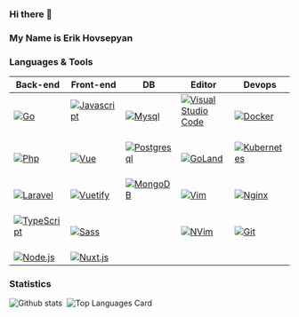 ### Hi there 👋
### My Name is Erik Hovsepyan

### Languages & Tools
 **Back-end**                                                                                                                                                             | **Front-end**                                                                                                                                                           | **DB**                                                                                                                                                                  | **Editor**                                                                                                                                                                                                 | **Devops**                                                                                                                                                         
--------------------------------------------------------------------------------------------------------------------------------------------------------------------------|-------------------------------------------------------------------------------------------------------------------------------------------------------------------------|-------------------------------------------------------------------------------------------------------------------------------------------------------------------------|------------------------------------------------------------------------------------------------------------------------------------------------------------------------------------------------------------|--------------------------------------------------------------------------------------------------------------------------------------------------------------------
 [![Go](https://img.shields.io/badge/-Go-333333?style=flat-square&logo=go&logoColor=ffffff&labelColor=00ADD8)](https://golang.org/)&nbsp;                                 | [![Javascript](https://img.shields.io/badge/-JavaScript-333333?style=flat-square&logo=javascript&logoColor=white&labelColor=F7DF1E)](https://www.javascript.com/)&nbsp; | [![Mysql](https://img.shields.io/badge/-Mysql-333333?style=flat-square&logo=mysql&logoColor=white&labelColor=4479A1)](https://www.mysql.com/)&nbsp;                     | [![Visual Studio Code](https://img.shields.io/badge/-Visual%20Studio%20Code-333333?style=flat-square&logo=visual%20studio%20code&logoColor=white&labelColor=007ACC)](https://code.visualstudio.com/)&nbsp; | [![Docker](https://img.shields.io/badge/-Docker-333333?style=flat-square&logo=Docker&logoColor=white&labelColor=2496ED)](https://www.docker.com/)&nbsp;            
 [![Php](https://img.shields.io/badge/-Php-333333?style=flat-square&logo=php&logoColor=808BB8&labelColor=000)](https://www.php.net/)&nbsp;                                | [![Vue](https://img.shields.io/badge/-Vue.js-333333?style=flat-square&logo=vue.js&logoColor=white&labelColor=4FC08D)](https://vuejs.org/)&nbsp;                         | [![Postgresql](https://img.shields.io/badge/-Postgresql-333333?style=flat-square&logo=postgresql&logoColor=white&labelColor=4169E1)](https://www.postgresql.org/)&nbsp; | [![GoLand](https://img.shields.io/badge/-GoLand-333333?style=flat-square&logo=GoLand&logoColor=white&labelColor=007ACC)](https://www.jetbrains.com/ru-ru/go/)&nbsp;                                        | [![Kubernetes](https://img.shields.io/badge/-Kubernetes-333333?style=flat-square&logo=Kubernetes&logoColor=white&labelColor=326CE5)](https://kubernetes.io/)&nbsp; 
 [![Laravel](https://img.shields.io/badge/-Laravel-333333?style=flat-square&logo=laravel&logoColor=white&labelColor=E4392C)](https://laravel.com/)                        | [![Vuetify](https://img.shields.io/badge/-Vuetify-333333?style=flat-square&logo=vuetify&logoColor=white&labelColor=1867C0)](https://vuetifyjs.com/)&nbsp;               | [![MongoDB](https://img.shields.io/badge/-MongoDB-333333?style=flat-square&logo=mongodb&logoColor=white&labelColor=47A248)](https://www.mongodb.com/)&nbsp;             | [![Vim](https://img.shields.io/badge/-Vim-333333?style=flat-square&logo=vim&logoColor=white&labelColor=019733)](https://www.vim.org/)&nbsp;                                                                | [![Nginx](https://img.shields.io/badge/-Nginx-333333?style=flat-square&logo=nginx&logoColor=white&labelColor=009639)](https://www.nginx.com/)&nbsp;                
 [![TypeScript](https://img.shields.io/badge/-TypeScript-333333?style=flat-square&logo=ts-node&logoColor=white&labelColor=3178C6)](https://www.typescriptlang.org/)&nbsp; | [![Sass](https://img.shields.io/badge/-Sass-333333?style=flat-square&logo=sass&logoColor=CC6699&labelColor=black)](https://sass-lang.com/)&nbsp;                        |                                                                                                                                                                         | [![NVim](https://img.shields.io/badge/-Nvim-333333?style=flat-square&logo=neovim&logoColor=white&labelColor=57A143)](https://neovim.io/)&nbsp;                                                             | [![Git](https://img.shields.io/badge/-Git-333333?style=flat-square&logo=git&logoColor=white&labelColor=F05032)](https://git-scm.com/)&nbsp;                        
 [![Node.js](https://img.shields.io/badge/-Node.js-333333?style=flat-square&logo=node.js&logoColor=008a0e&labelColor=black)](https://nodejs.org/)&nbsp;                   | [![Nuxt.js](https://img.shields.io/badge/-Nuxt.js-333333?style=flat-square&logo=nuxtdotjs&logoColor=ffffff&labelColor=00DC82)](https://nuxt.com/)                       |                                                                                                                                                                         |                                                                                                                                                                                                            |                                                                                                                                                                    


### Statistics
![Github stats](https://github-readme-stats.vercel.app/api?username=fr13n8&theme=chartreuse-dark&show_icons=true&count_private=true)&nbsp;
![Top Languages Card](https://github-readme-stats.vercel.app/api/top-langs/?username=fr13n8&theme=chartreuse-dark&layout=compact)

